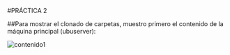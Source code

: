 #PRÁCTICA 2

##Para mostrar el clonado de carpetas, muestro primero el contenido de la máquina principal (ubuserver):

![contenido1]()

